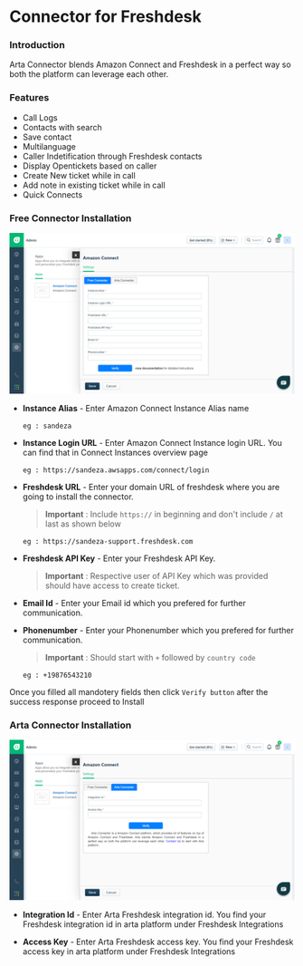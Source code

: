 # Connector for Freshdesk

### Introduction

Arta Connector blends Amazon Connect and Freshdesk in a perfect way so both the platform can leverage each other.

### Features

- Call Logs
- Contacts with search
- Save contact
- Multilanguage 
- Caller Indetification through Freshdesk contacts
- Display Opentickets based on caller
- Create New ticket while in call
- Add note in existing ticket while in call
- Quick Connects

<!-- | Free Connector        | Paid Connector           |
| ------------- |:-------------:|
| Call Logs      | Call Logs |
| Contacts with search      | Contacts with search      |
| Save contact | Save contact      |
|  | Multilanguage     | -->

### Free Connector Installation

![Free Connector Installation](images/installFreeConnecter.png "Free Connector Installation")

- **Instance Alias** - Enter Amazon Connect Instance Alias name

    ```text
    eg : sandeza
    ```

- **Instance Login URL** - Enter Amazon Connect Instance login URL. You can find that in Connect Instances overview page

    ```text
    eg : https://sandeza.awsapps.com/connect/login
    ```

- **Freshdesk URL** - Enter your domain URL of freshdesk where you are going to install the connector.  
    > **Important** : Include `https://` in beginning and don't include `/` at last as shown below

    ```text
    eg : https://sandeza-support.freshdesk.com
    ```

- **Freshdesk API Key** - Enter your Freshdesk API Key. 
    > **Important** : Respective user of API Key which was provided should have access to create ticket.

- **Email Id** - Enter your Email id which you prefered for further communication.

- **Phonenumber** - Enter your Phonenumber which you prefered for further communication.
    > **Important** : Should start with `+` followed by `country code`

    ```text
    eg : +19876543210
    ```

Once you filled all mandotery fields then click `Verify button` after the success response proceed to Install

### Arta Connector Installation

![Arta Connector Installation](images/installArtaConnecter.png "Arta Connector Installation")

- **Integration Id** - Enter Arta Freshdesk integration id. You find your Freshdesk integration id in arta platform under Freshdesk Integrations

- **Access Key** - Enter Arta Freshdesk access key. You find your Freshdesk access key in arta platform under Freshdesk Integrations